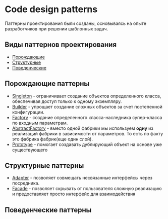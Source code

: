 # Code design patterns

Паттерны проектирования были созданы, основываясь на опыте разработчиков при решении шаблонных задач.

## Виды паттернов проектирования

- [Порождающие](#порождающие-паттерны)
- [Структурные](#структурные-паттерны)
- [Поведенческие](#поведенческие-паттерны)

## Порождающие паттерны

- [Singleton](src/creational/singleton/Main.java) - ограничивает создание объектов определенного класса, 
обеспечивая доступ только к одному экземпляру.
- [Builder](src/creational/builder/Main.java) - упрощает создание сложных объектов за счет постепенной конфигурации.
- [Factory](src/creational/factory/Main.java) - создание определенного класса-наследника 
супер-класса по входным параметрам.
- [AbstractFactory](src/creational/abstractfactory/Main.java) - вместо одной фабрики мы используем **одну** 
из реализаций фабрики в зависимости от параметров. То есть по факту это фабрика фабрик(еще один слой).
- [Prototype](src/creational/prototype/Main.java) - помогает создавать дублирующий объект на основе уже 
существующего

## Структурные паттерны

- [Adapter](src/structural/adapter/Main.java) - позволяет совмещать несвязанные интерфейсы через посредника.
- [Facade](src/structural/facade/Main.java) - позволяет скрывать от пользователя сложную реализацию и предоставляет
просто интерфейс для взаимодействия

## Поведенческие паттерны
